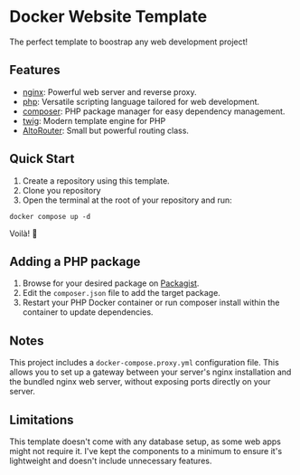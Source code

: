 # Docker Website Template

The perfect template to boostrap any web development project!

## Features
- [nginx](https://nginx.org/en/): Powerful web server and reverse proxy.
- [php](https://www.php.net/): Versatile scripting language tailored for web development.
- [composer](https://getcomposer.org/): PHP package manager for easy dependency management.
- [twig](https://twig.symfony.com/): Modern template engine for PHP
- [AltoRouter](https://github.com/dannyvankooten/AltoRouter): Small but powerful routing class.

## Quick Start
1. Create a repository using this template.
2. Clone you repository
3. Open the terminal at the root of your repository and run:
```
docker compose up -d
```
Voilà! 🙂

## Adding a PHP package
1. Browse for your desired package on [Packagist](https://packagist.org/).
2. Edit the `composer.json` file to add the target package.
3. Restart your PHP Docker container or run composer install within the container to update dependencies.

## Notes
This project includes a `docker-compose.proxy.yml` configuration file. This allows you to set up a gateway between your server's nginx installation and the bundled nginx web server, without exposing ports directly on your server.

## Limitations
This template doesn't come with any database setup, as some web apps might not require it. I've kept the components to a minimum to ensure it's lightweight and doesn't include unnecessary features.